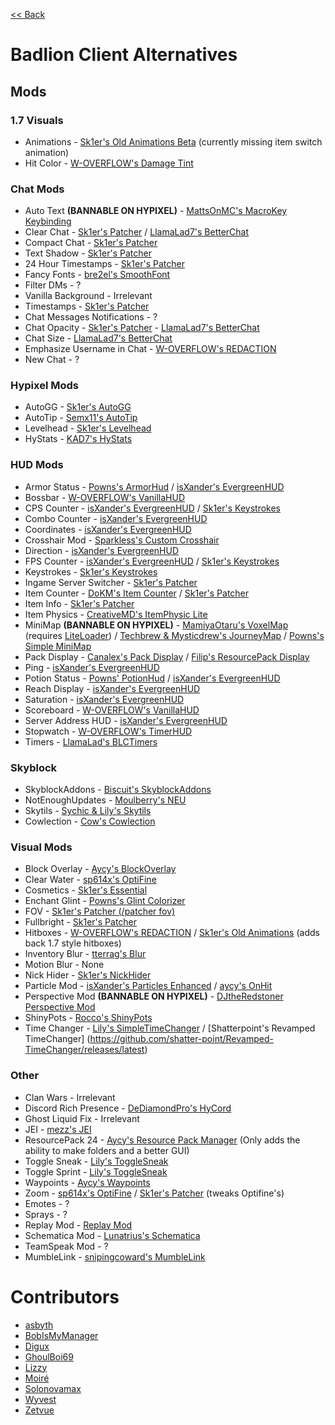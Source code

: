 [<< Back](README.md)

# Badlion Client Alternatives

## Mods

### 1.7 Visuals

  - Animations - [Sk1er's Old Animations Beta](https://sk1er.club/beta) (currently missing item switch animation)
  - Hit Color  - [W-OVERFLOW's Damage Tint](https://github.com/W-OVERFLOW/DamageTint/releases/latest)

### Chat Mods
  
  - Auto Text **(BANNABLE ON HYPIXEL)** - [MattsOnMC's MacroKey Keybinding](https://www.curseforge.com/minecraft/mc-mods/macrokey-keybinding/files/all?filter-game-version=2020709689%3A5806)
  - Clear Chat - [Sk1er's Patcher](https://sk1er.club/mods/patcher) / [LlamaLad7's BetterChat](https://www.curseforge.com/minecraft/mc-mods/better-chat/files/all?filter-game-version=2020709689%3A5806) 
  - Compact Chat - [Sk1er's Patcher](https://sk1er.club/mods/patcher)
  - Text Shadow - [Sk1er's Patcher](https://sk1er.club/mods/patcher)
  - 24 Hour Timestamps - [Sk1er's Patcher](https://sk1er.club/mods/patcher)
  - Fancy Fonts - [bre2el's SmoothFont](https://www.curseforge.com/minecraft/mc-mods/smooth-font/files/all?filter-game-version=2020709689%3A5806)
  - Filter DMs - ?
  - Vanilla Background - Irrelevant
  - Timestamps - [Sk1er's Patcher](https://sk1er.club/mods/patcher)
  - Chat Messages Notifications - ?
  - Chat Opacity - [Sk1er's Patcher](https://sk1er.club/mods/patcher) - [LlamaLad7's BetterChat](https://www.curseforge.com/minecraft/mc-mods/better-chat/files/all?filter-game-version=2020709689%3A5806)
  - Chat Size - [LlamaLad7's BetterChat](https://www.curseforge.com/minecraft/mc-mods/better-chat/files/2918388/files/all?filter-game-version=2020709689%3A5806)
  - Emphasize Username in Chat - [W-OVERFLOW's REDACTION](https://github.com/W-OVERFLOW/REDACTION/releases/latest)
  - New Chat - ?

### Hypixel Mods

  - AutoGG - [Sk1er's AutoGG](https://sk1er.club/mods/autogg)  
  - AutoTip - [Semx11's AutoTip](https://autotip.pro)
  - Levelhead - [Sk1er's Levelhead](https://sk1er.club/mods/level_head)
  -	HyStats - [KAD7's HyStats](https://download2270.mediafire.com/0r5h180odzzg/yx8m6ztaduf5bx8/HyStats-v4.0_%281.8.9%29.jar)

### HUD Mods

  - Armor Status - [Powns's ArmorHud](https://download.powns.dev/armorhud189) / [isXander's EvergreenHUD](https://modrinth.com/mod/evergreenhud/versions)
  - Bossbar - [W-OVERFLOW's VanillaHUD](https://github.com/W-OVERFLOW/VanillaHUD/releases/latest) 
  - CPS Counter - [isXander's EvergreenHUD](https://modrinth.com/mod/evergreenhud/versions) / [Sk1er's Keystrokes](https://sk1er.club/mods/keystrokesmod)
  - Combo Counter - [isXander's EvergreenHUD](https://modrinth.com/mod/evergreenhud/versions)
  - Coordinates - [isXander's EvergreenHUD](https://modrinth.com/mod/evergreenhud/versions)
  - Crosshair Mod - [Sparkless's Custom Crosshair](https://www.curseforge.com/minecraft/mc-mods/custom-crosshair-mod/files/all?filter-game-version=2020709689%3A5806)
  - Direction - [isXander's EvergreenHUD](https://modrinth.com/mod/evergreenhud/versions)
  - FPS Counter - [isXander's EvergreenHUD](https://modrinth.com/mod/evergreenhud/versions) / [Sk1er's Keystrokes](https://sk1er.club/mods/keystrokesmod)
  - Keystrokes - [Sk1er's Keystrokes](https://sk1er.club/mods/keystrokesmod)
  - Ingame Server Switcher - [Sk1er's Patcher](https://sk1er.club/mods/patcher)
  - Item Counter - [DoKM's Item Counter](https://hypixel.net/threads/1-8-9-item-counter-mod.3683685/) / [Sk1er's Patcher](https://sk1er.club/mods/patcher)
  - Item Info - [Sk1er's Patcher](https://sk1er.club/mods/patcher)
  - Item Physics - [CreativeMD's ItemPhysic Lite](https://www.curseforge.com/minecraft/mc-mods/itemphysic-lite/files/all?filter-game-version=2020709689%3A5806)
  - MiniMap **(BANNABLE ON HYPIXEL)** - [MamiyaOtaru's VoxelMap](https://www.curseforge.com/minecraft/mc-mods/voxelmap/files/all?filter-game-version=2020709689%3A5806) (requires [LiteLoader](http://www.liteloader.com/download#snapshot_1890)) / [Techbrew & Mysticdrew's JourneyMap](https://www.curseforge.com/minecraft/mc-mods/journeymap/files/all?filter-game-version=2020709689%3A5806) / [Powns's Simple MiniMap](https://github.com/pownsgg/MiniMap/latest)
  - Pack Display - [Canalex's Pack Display](https://www.youtube.com/watch?v=LeDNOdOdGyk) / [Filip's ResourcePack Display](https://github.com/1fxe/Resource-Pack-Display/releases/latest)
  - Ping - [isXander's EvergreenHUD](https://modrinth.com/mod/evergreenhud/versions)
  - Potion Status - [Powns' PotionHud](https://download.powns.dev/potionhud189) / [isXander's EvergreenHUD](https://modrinth.com/mod/evergreenhud/versions)
  - Reach Display - [isXander's EvergreenHUD](https://modrinth.com/mod/evergreenhud/versions)
  - Saturation - [isXander's EvergreenHUD](https://modrinth.com/mod/evergreenhud/versions) 
  - Scoreboard - [W-OVERFLOW's VanillaHUD](https://github.com/W-OVERFLOW/VanillaHUD/releases/latest)
  - Server Address HUD - [isXander's EvergreenHUD](https://modrinth.com/mod/evergreenhud/versions)
  - Stopwatch - [W-OVERFLOW's TimerHUD](https://github.com/W-OVERFLOW/TimerHUD/releases/latest)
  - Timers - [LlamaLad's BLCTimers](https://github.com/LlamaLad7/blctimers/releases/latest)

### Skyblock

  - SkyblockAddons - [Biscuit's SkyblockAddons](https://github.com/BiscuitDevelopment/SkyblockAddons/releases/latest)
  - NotEnoughUpdates - [Moulberry's NEU](https://github.com/Moulberry/NotEnoughUpdates/releases/latest)
  - Skytils - [Sychic & Lily's Skytils](https://github.com/Skytils/SkytilsMod/releases/latest)
  - Cowlection - [Cow's Cowlection](https://github.com/cow-mc/Cowlection/releases/latest)

### Visual Mods

  - Block Overlay - [Aycy's BlockOverlay](https://hypixel.net/threads/forge-1-8-9-block-overlay-v4-0-3.1417995/)
  - Clear Water - [sp614x's OptiFine](https://optifine.net/adloadx?f=preview_OptiFine_1.8.9_HD_U_M6_pre2.jar)
  - Cosmetics - [Sk1er's Essential](https://essential.gg)
  - Enchant Glint - [Powns's Glint Colorizer](https://download.powns.dev/glintcolorizer189)
  - FOV - [Sk1er's Patcher (/patcher fov)](https://sk1er.club/mods/patcher)
  - Fullbright - [Sk1er's Patcher](https://sk1er.club/mods/patcher)
  - Hitboxes - [W-OVERFLOW's REDACTION](https://github.com/W-OVERFLOW/REDACTION/releases/latest) / [Sk1er's Old Animations](https://sk1er.club/beta) (adds back 1.7 style hitboxes) 
  - Inventory Blur - [tterrag's Blur](https://www.curseforge.com/minecraft/mc-mods/blur/files/all?filter-game-version=2020709689%3A5806)
  - Motion Blur - None
  - Nick Hider - [Sk1er's NickHider](https://www.sk1er.club/mods/nick_hider)
  - Particle Mod - [isXander's Particles Enhanced](https://short.isxander.dev/yGgnHO) / [aycy's OnHit](https://www.mediafire.com/file/nm8dqke0zejssd6/On_Hit_Particles_2.2.jar/file)
  - Perspective Mod **(BANNABLE ON HYPIXEL)** - [DJtheRedstoner Perspective Mod](https://inv.wtf/djperspective)
  - ShinyPots - [Rocco's ShinyPots](https://github.com/RoccoDev/ShinyPots-1.8/releases/latest)
  - Time Changer - [Lily's SimpleTimeChanger](https://github.com/My-Name-Is-Jeff/SimpleTimeChanger/releases/latest) / [Shatterpoint's Revamped TimeChanger]  (https://github.com/shatter-point/Revamped-TimeChanger/releases/latest)

### Other
  - Clan Wars - Irrelevant
  - Discord Rich Presence - [DeDiamondPro's HyCord](https://github.com/DeDiamondPro/HyCord/releases/latest)
  - Ghost Liquid Fix - Irrelevant
  - JEI - [mezz's JEI](https://www.curseforge.com/minecraft/mc-mods/jei/files/all?filter-game-version=2020709689%3A5806)
  - ResourcePack 24 - [Aycy's Resource Pack Manager](https://www.youtube.com/watch?v=OQZFWrrEcYM) (Only adds the ability to make folders and a better GUI)
  - Toggle Sneak - [Lily's ToggleSneak](https://github.com/My-Name-Is-Jeff/SimpleToggleSprint/releases/latest)
  - Toggle Sprint - [Lily's ToggleSneak](https://github.com/My-Name-Is-Jeff/SimpleToggleSprint/releases/latest)
  - Waypoints - [Aycy's Waypoints](https://www.youtube.com/watch?v=5jq5tXqwDTM)
  - Zoom - [sp614x's OptiFine](https://optifine.net/adloadx?f=preview_OptiFine_1.8.9_HD_U_M6_pre2.jar) / [Sk1er's Patcher](https://sk1er.club/mods/patcher) (tweaks   Optifine's)
  - Emotes - ?
  - Sprays - ?
  - Replay Mod - [Replay Mod](https://www.replaymod.com/download/)
  - Schematica Mod - [Lunatrius's Schematica](https://www.curseforge.com/minecraft/mc-mods/schematica/files/2279147/files/all?filter-game-version=2020709689%3A5806)
  - TeamSpeak Mod - ?
  - MumbleLink - [snipingcoward's MumbleLink](https://www.curseforge.com/minecraft/mc-mods/mumblelink/files/2327154/files/all?filter-game-version=2020709689%3A5806)

# Contributors

- [asbyth](https://github.com/asbyth)
- [BobIsMyManager](https://github.com/BobIsMyManager)
- [Digux](https://github.com/Diguhxe)
- [GhoulBoi69](https://github.com/GhoulBoii)
- [Lizzy](https://github.com/LizzyMaybeDev)
- [Moiré](https://github.com/moire9)
- [Solonovamax](https://github.com/solonovamax)
- [Wyvest](https://github.com/Wyvest)
- [Zetvue](https://zetvue.carrd.co)

